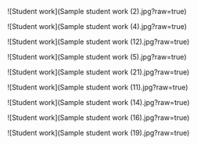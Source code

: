 ![Student work](Sample student work (2).jpg?raw=true)

![Student work](Sample student work (4).jpg?raw=true)

![Student work](Sample student work (12).jpg?raw=true)

![Student work](Sample student work (5).jpg?raw=true)

![Student work](Sample student work (21).jpg?raw=true)

![Student work](Sample student work (11).jpg?raw=true)

![Student work](Sample student work (14).jpg?raw=true)

![Student work](Sample student work (16).jpg?raw=true)

![Student work](Sample student work (19).jpg?raw=true)